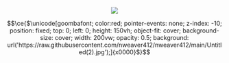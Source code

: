 <div align="center">
<img src="https://github-stats-alpha.vercel.app/api?username=Nweaver412&cc=0000000&tc=FFFFFF&ic=fff&bc=0000">
</div>

```math
\ce{$\unicode[goombafont; color:red; pointer-events: none; z-index: -10; position: fixed; top: 0; left: 0; height: 150vh; object-fit: cover; background-size: cover; width: 200vw; opacity: 0.5; background: url('https://raw.githubusercontent.com/nweaver412/nweaver412/main/Untitled(2).jpg');]{x0000}$}
```
